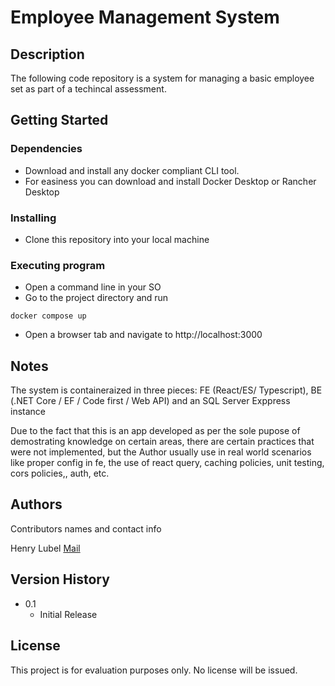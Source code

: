 # Employee Management System

## Description

The following code repository is a system for managing a basic employee set
as part of a techincal assessment.

## Getting Started

### Dependencies

* Download and install any docker compliant CLI tool.
* For easiness you can download and install Docker Desktop or Rancher Desktop

### Installing

* Clone this repository into your local machine

### Executing program

* Open a command line in your SO
* Go to the project directory and run 

```
docker compose up
```

* Open a browser tab and navigate to http://localhost:3000

## Notes

The system is containeraized in three pieces: FE (React/ES/ Typescript), BE (.NET Core / EF / Code first / Web API)
and an SQL Server Exppress instance

Due to the fact that this is an app developed as per the sole pupose of demostrating
knowledge on certain areas, there are certain practices that were not implemented, but 
the Author usually use in real world scenarios like proper config in fe, the use of react query,
caching policies, unit testing, cors policies,, auth, etc.


## Authors

Contributors names and contact info

Henry Lubel [Mail](mailto:henrylubel@gmail.com)

## Version History

* 0.1
    * Initial Release

## License

This project is for evaluation purposes only. No license will be issued.
